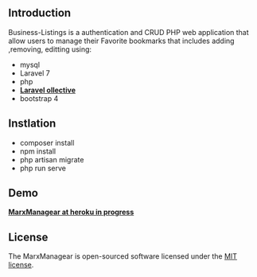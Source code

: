 ## Introduction

Business-Listings is a authentication and CRUD PHP web application that allow users to manage their Favorite bookmarks that includes adding ,removing, editting using:

- mysql
- Laravel 7
- php
- **[Laravel ollective](https://laravelcollective.com/)**
- bootstrap 4

## Instlation

- composer install
- npm install
- php artisan migrate
- php run serve

## Demo

**[MarxManagear at heroku in progress](https://vehikl.com/)**

## License

The MarxManagear is open-sourced software licensed under the [MIT license](https://opensource.org/licenses/MIT).
